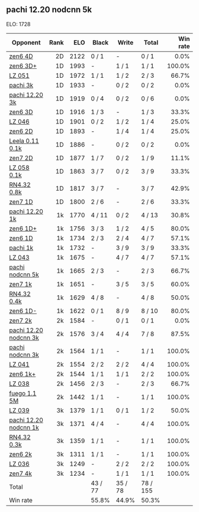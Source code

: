 ## pachi 12.20 nodcnn 5k ##

ELO: 1728

Opponent | Rank | ELO | Black | Write | Total | Win rate
---------|-----:|----:|-------|-------|-------|-------:
[zen6 4D](zen6%204D.md) | 2D | 2122 | 0 / 1 | - | 0 / 1 | 0.0%
[zen6 3D+](zen6%203D+.md) | 1D | 1993 | - | 1 / 1 | 1 / 1 | 100.0%
[LZ 051](LZ%20051.md) | 1D | 1972 | 1 / 1 | 1 / 2 | 2 / 3 | 66.7%
[pachi 3k](pachi%203k.md) | 1D | 1933 | - | 0 / 2 | 0 / 2 | 0.0%
[pachi 12.20 3k](pachi%2012.20%203k.md) | 1D | 1919 | 0 / 4 | 0 / 2 | 0 / 6 | 0.0%
[zen6 3D](zen6%203D.md) | 1D | 1916 | 1 / 3 | - | 1 / 3 | 33.3%
[LZ 046](LZ%20046.md) | 1D | 1901 | 0 / 2 | 1 / 2 | 1 / 4 | 25.0%
[zen6 2D](zen6%202D.md) | 1D | 1893 | - | 1 / 4 | 1 / 4 | 25.0%
[Leela 0.11 0.1k](Leela%200.11%200.1k.md) | 1D | 1886 | - | 0 / 2 | 0 / 2 | 0.0%
[zen7 2D](zen7%202D.md) | 1D | 1877 | 1 / 7 | 0 / 2 | 1 / 9 | 11.1%
[LZ 058 0.1k](LZ%20058%200.1k.md) | 1D | 1863 | 3 / 7 | 0 / 2 | 3 / 9 | 33.3%
[RN4.32 0.8k](RN4.32%200.8k.md) | 1D | 1817 | 3 / 7 | - | 3 / 7 | 42.9%
[zen7 1D](zen7%201D.md) | 1D | 1800 | 2 / 6 | - | 2 / 6 | 33.3%
[pachi 12.20 1k](pachi%2012.20%201k.md) | 1k | 1770 | 4 / 11 | 0 / 2 | 4 / 13 | 30.8%
[zen6 1D+](zen6%201D+.md) | 1k | 1756 | 3 / 3 | 1 / 2 | 4 / 5 | 80.0%
[zen6 1D](zen6%201D.md) | 1k | 1734 | 2 / 3 | 2 / 4 | 4 / 7 | 57.1%
[pachi 1k](pachi%201k.md) | 1k | 1732 | - | 3 / 9 | 3 / 9 | 33.3%
[LZ 043](LZ%20043.md) | 1k | 1675 | - | 4 / 7 | 4 / 7 | 57.1%
[pachi nodcnn 5k](pachi%20nodcnn%205k.md) | 1k | 1665 | 2 / 3 | - | 2 / 3 | 66.7%
[zen7 1k](zen7%201k.md) | 1k | 1651 | - | 3 / 5 | 3 / 5 | 60.0%
[RN4.32 0.4k](RN4.32%200.4k.md) | 1k | 1629 | 4 / 8 | - | 4 / 8 | 50.0%
[zen6 1D-](zen6%201D-.md) | 1k | 1622 | 0 / 1 | 8 / 9 | 8 / 10 | 80.0%
[zen7 2k](zen7%202k.md) | 2k | 1584 | - | 0 / 1 | 0 / 1 | 0.0%
[pachi 12.20 nodcnn 3k](pachi%2012.20%20nodcnn%203k.md) | 2k | 1576 | 3 / 4 | 4 / 4 | 7 / 8 | 87.5%
[pachi nodcnn 3k](pachi%20nodcnn%203k.md) | 2k | 1564 | 1 / 1 | - | 1 / 1 | 100.0%
[LZ 041](LZ%20041.md) | 2k | 1554 | 2 / 2 | 2 / 2 | 4 / 4 | 100.0%
[zen6 1k+](zen6%201k+.md) | 2k | 1544 | 1 / 1 | 1 / 1 | 2 / 2 | 100.0%
[LZ 038](LZ%20038.md) | 2k | 1456 | 2 / 3 | - | 2 / 3 | 66.7%
[fuego 1.1 5M](fuego%201.1%205M.md) | 2k | 1442 | 1 / 1 | - | 1 / 1 | 100.0%
[LZ 039](LZ%20039.md) | 3k | 1379 | 1 / 1 | 0 / 1 | 1 / 2 | 50.0%
[pachi 12.20 nodcnn 1k](pachi%2012.20%20nodcnn%201k.md) | 3k | 1371 | 4 / 4 | - | 4 / 4 | 100.0%
[RN4.32 0.3k](RN4.32%200.3k.md) | 3k | 1359 | 1 / 1 | - | 1 / 1 | 100.0%
[zen6 2k](zen6%202k.md) | 3k | 1311 | 1 / 1 | - | 1 / 1 | 100.0%
[LZ 036](LZ%20036.md) | 3k | 1249 | - | 2 / 2 | 2 / 2 | 100.0%
[zen7 4k](zen7%204k.md) | 3k | 1234 | - | 1 / 1 | 1 / 1 | 100.0%
Total | | | 43 / 77 | 35 / 78 | 78 / 155 | 
Win rate| | | 55.8% | 44.9% | 50.3% | 
